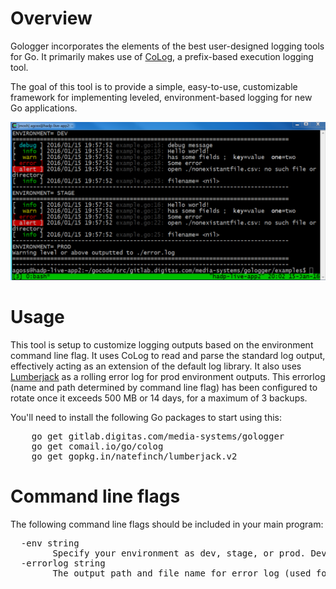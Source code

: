 # Overview

Gologger incorporates the elements of the best user-designed logging tools for Go. It primarily makes use of [CoLog](https://github.com/comail/colog), a prefix-based execution logging tool. 

The goal of this tool is to provide a simple, easy-to-use, customizable framework for implementing leveled, environment-based logging for new Go applications.

![Image gologger example program](/gologger.png)

# Usage
This tool is setup to customize logging outputs based on the environment command line flag. It uses CoLog to read and parse the standard log output, effectively acting as an extension of the default log library. It also uses [Lumberjack](https://github.com/natefinch/lumberjack) as a rolling error log for prod environment outputs. This errorlog (name and path determined by command line flag) has been configured to rotate once it exceeds 500 MB or 14 days, for a maximum of 3 backups. 

You'll need to install the following Go packages to start using this:
<pre>
	go get gitlab.digitas.com/media-systems/gologger
	go get comail.io/go/colog
	go get gopkg.in/natefinch/lumberjack.v2
</pre>
 
# Command line flags
The following command line flags should be included in your main program:
<pre>
  -env string
    	Specify your environment as dev, stage, or prod. Dev writes to console at debug_level, stage writes to console at info_level, prod writes to rolling error file (warning_level or above). Required. (default "dev")
  -errorlog string
    	The output path and file name for error log (used for prod environment only). Required. (default "./error.log")
</pre>